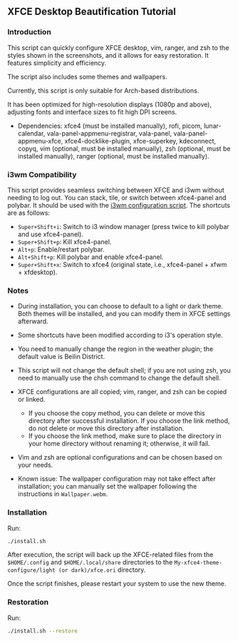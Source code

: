 ## XFCE Desktop Beautification Tutorial

### Introduction

This script can quickly configure XFCE desktop, vim, ranger, and zsh to the styles shown in the screenshots, and it allows for easy restoration. It features simplicity and efficiency.

The script also includes some themes and wallpapers.

Currently, this script is only suitable for Arch-based distributions.

It has been optimized for high-resolution displays (1080p and above), adjusting fonts and interface sizes to fit high DPI screens.

- Dependencies: xfce4 (must be installed manually), rofi, picom, lunar-calendar, vala-panel-appmenu-registrar, vala-panel, vala-panel-appmenu-xfce, xfce4-docklike-plugin, xfce-superkey, kdeconnect, copyq, vim (optional, must be installed manually), zsh (optional, must be installed manually), ranger (optional, must be installed manually).

### i3wm Compatibility

This script provides seamless switching between XFCE and i3wm without needing to log out. You can stack, tile, or switch between xfce4-panel and polybar. It should be used with the [i3wm configuration script](https://github.com/wiwyil2tr/My_i3wm_theme_configure). The shortcuts are as follows:

- `Super+Shift+i`: Switch to i3 window manager (press twice to kill polybar and use xfce4-panel).
- `Super+Shift+p`: Kill xfce4-panel.
- `Alt+p`: Enable/restart polybar.
- `Alt+Shift+p`: Kill polybar and enable xfce4-panel.
- `Super+Shift+x`: Switch to xfce4 (original state, i.e., xfce4-panel + xfwm + xfdesktop).

### Notes

- During installation, you can choose to default to a light or dark theme. Both themes will be installed, and you can modify them in XFCE settings afterward.
- Some shortcuts have been modified according to i3's operation style.
- You need to manually change the region in the weather plugin; the default value is Beilin District.
- This script will not change the default shell; if you are not using zsh, you need to manually use the chsh command to change the default shell.
- XFCE configurations are all copied; vim, ranger, and zsh can be copied or linked.

  - If you choose the copy method, you can delete or move this directory after successful installation. If you choose the link method, do not delete or move this directory after installation.
  - If you choose the link method, make sure to place the directory in your home directory without renaming it; otherwise, it will fail.
- Vim and zsh are optional configurations and can be chosen based on your needs.
- Known issue: The wallpaper configuration may not take effect after installation; you can manually set the wallpaper following the instructions in `Wallpaper.webm`.

### Installation

Run:

```bash
./install.sh
```

After execution, the script will back up the XFCE-related files from the `$HOME/.config` and `$HOME/.local/share` directories to the `My-xfce4-theme-configure/light (or dark)/xfce.ori` directory.

Once the script finishes, please restart your system to use the new theme.

### Restoration

Run:

```bash
./install.sh --restore
```
